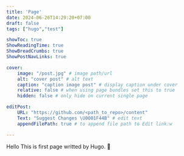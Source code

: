 ```yaml
---
title: 'Page'
date: 2024-06-26T14:29:20+07:00
draft: false
tags: ["hugo","test"]

showToc: true
ShowReadingTime: true
ShowBreadCrumbs: true
ShowPostNavLinks: true

cover:
    image: "/post.jpg" # image path/url
    alt: "cover post" # alt text
    caption: "caption image post" # display caption under cover
    relative: false # when using page bundles set this to true
    hidden: false # only hide on current single page

editPost:
    URL: "https://github.com/<path_to_repo>/content"
    Text: "Suggest Changes \U0001F44B" # edit text
    appendFilePath: true # to append file path to Edit link:w

---
```


Hello This is first page writted by Hugo. :wave:

